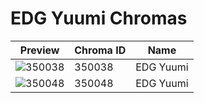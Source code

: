 # EDG Yuumi Chromas



| Preview | Chroma ID | Name |
|---------|-----------|------|
| ![350038](https://raw.communitydragon.org/latest/plugins/rcp-be-lol-game-data/global/default/v1/champion-chroma-images/350/350038.png) | 350038 | EDG Yuumi |
| ![350048](https://raw.communitydragon.org/latest/plugins/rcp-be-lol-game-data/global/default/v1/champion-chroma-images/350/350048.png) | 350048 | EDG Yuumi |